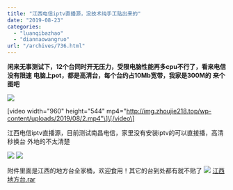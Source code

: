 ```yaml
---
title: "江西电信iptv直播源，没技术纯手工贴出来的"
date: "2019-08-23"
categories: 
  - "luanqibazhao"
  - "diannaowangruo"
url: "/archives/736.html"
---
```


**闲来无事测试下，12个台同时开无压力，受限电脑性能再多cpu不行了，看来电信没有限速** **电脑上pot，都是高清台，每个台约占10Mb宽带，我家是300M的** **来个图吧**

![](http://img.zhoujie218.top/wp-content/uploads/2019/08/175638z1sjexpjhch7ps8120190825-1.jpg)

\[video width="960" height="544" mp4="http://img.zhoujie218.top/wp-content/uploads/2019/08/2.mp4"\]\[/video\]

江西电信iptv直播源，目前测试南昌电信，家里没有安装iptv的可以直接播，高清秒换台 外地的不太清楚

![](http://img.zhoujie218.top/wp-content/uploads/2019/08/p1-191x300.png) ![](http://img.zhoujie218.top/wp-content/uploads/2019/08/p2-300x159.png)

附件里面是江西的地方台全家桶，欢迎食用！其它的台到处都有就不贴了 ![](http://img.zhoujie218.top/wp-content/uploads/2019/08/rar20190823.gif) [江西地方台.rar](https://www.right.com.cn/forum/forum.php?mod=attachment&aid=MzA0MzI4fDZlZGU0MDBmfDE1NjY1NDM4ODF8MTM5OTk2fDkyMzA0Nw%3D%3D)
